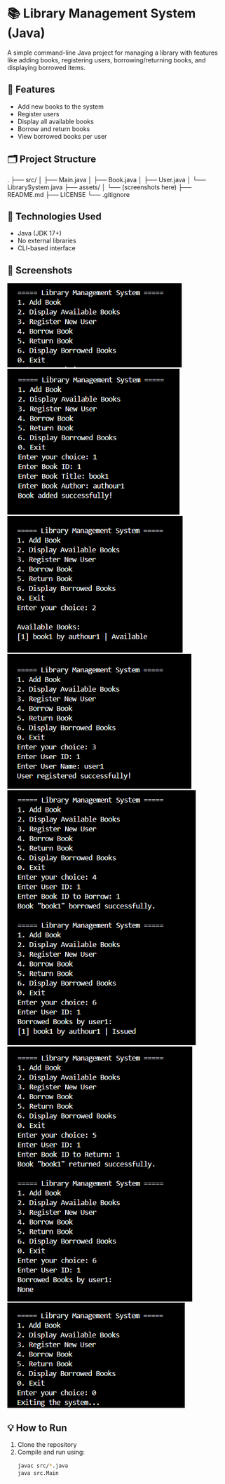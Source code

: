 # 📚 Library Management System (Java)

A simple command-line Java project for managing a library with features like adding books, registering users, borrowing/returning books, and displaying borrowed items.

## 🚀 Features

- Add new books to the system
- Register users
- Display all available books
- Borrow and return books
- View borrowed books per user

## 🗂️ Project Structure
.
├── src/
│ ├── Main.java
│ ├── Book.java
│ ├── User.java
│ └── LibrarySystem.java
├── assets/
│ └── (screenshots here)
├── README.md
├── LICENSE
└── .gitignore


## 🔧 Technologies Used

- Java (JDK 17+)
- No external libraries
- CLI-based interface

## 📸 Screenshots

![Main Menu](assets/main_menu.png)
![Add Book](assets/Add_book.png)
![Display books](assets/Display_books.png)
![Register new user](assets/Register_new_user.png)
![Borrow_and_display_borrowed_books](assets/Borrow_and_display_borrowed_books.png)
![Return_and_display_borrowed_books](assets/Return_and_display_borrowed_books.png)
![Exit](assets/Exit.png)

## 💡 How to Run

1. Clone the repository
2. Compile and run using:
   ```bash
   javac src/*.java
   java src.Main

